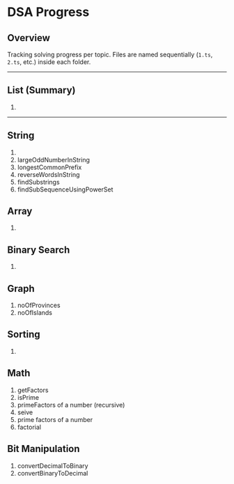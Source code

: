 # DSA Progress

## Overview

Tracking solving progress per topic. Files are named sequentially (`1.ts`, `2.ts`, etc.) inside each folder.

---

## List (Summary)

1.

---

## String

1.
2. largeOddNumberInString
3. longestCommonPrefix
4. reverseWordsInString
5. findSubstrings
6. findSubSequenceUsingPowerSet

## Array

1.

## Binary Search

1.

## Graph

1. noOfProvinces
2. noOfIslands

## Sorting

1.

## Math

1. getFactors
2. isPrime
3. primeFactors of a number (recursive)
4. seive
5. prime factors of a number
6. factorial

## Bit Manipulation

1. convertDecimalToBinary
2. convertBinaryToDecimal
